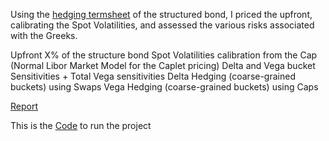 Using the [hedging termsheet](https://github.com/MatteoCallini/FE/blob/main/Structured%20Bond%3A%20Pricing%20and%20Hedging/Matlab/runAssignment6_Group4.m) of the structured bond, I priced the upfront, calibrating the Spot Volatilities, and assessed the various risks associated with the Greeks.

Upfront X% of the structure bond
Spot Volatilities calibration from the Cap (Normal Libor Market Model for the Caplet pricing)
Delta and Vega bucket Sensitivities + Total Vega sensitivities
Delta Hedging (coarse-grained buckets) using Swaps
Vega Hedging (coarse-grained buckets) using Caps

[Report](https://github.com/MatteoCallini/FE/blob/main/Structured%20Bond%3A%20Pricing%20and%20Hedging/Matlab/runAssignment6_Group4.m)

This is the [Code](https://github.com/MatteoCallini/FE/blob/main/Structured%20Bond%3A%20Pricing%20and%20Hedging/Matlab/runAssignment6_Group4.m) to run the project
